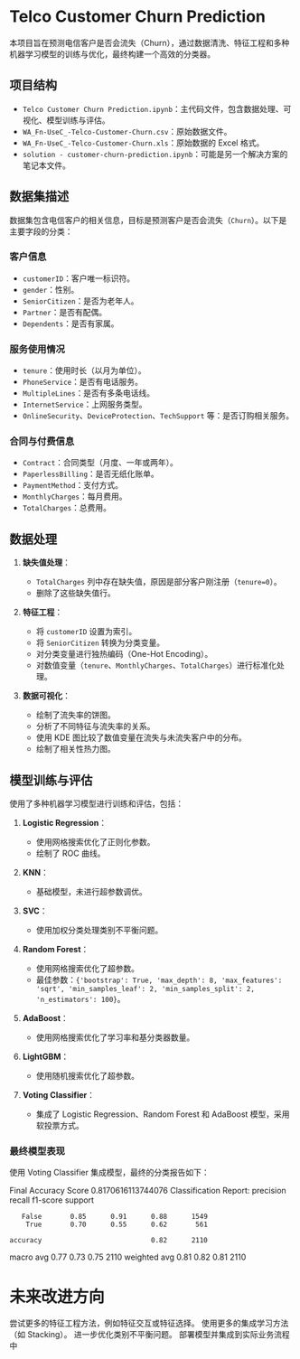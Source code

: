 # Telco Customer Churn Prediction

本项目旨在预测电信客户是否会流失（Churn），通过数据清洗、特征工程和多种机器学习模型的训练与优化，最终构建一个高效的分类器。

## 项目结构

- `Telco Customer Churn Prediction.ipynb`：主代码文件，包含数据处理、可视化、模型训练与评估。
- `WA_Fn-UseC_-Telco-Customer-Churn.csv`：原始数据文件。
- `WA_Fn-UseC_-Telco-Customer-Churn.xls`：原始数据的 Excel 格式。
- `solution - customer-churn-prediction.ipynb`：可能是另一个解决方案的笔记本文件。

## 数据集描述

数据集包含电信客户的相关信息，目标是预测客户是否会流失（`Churn`）。以下是主要字段的分类：

### 客户信息
- `customerID`：客户唯一标识符。
- `gender`：性别。
- `SeniorCitizen`：是否为老年人。
- `Partner`：是否有配偶。
- `Dependents`：是否有家属。

### 服务使用情况
- `tenure`：使用时长（以月为单位）。
- `PhoneService`：是否有电话服务。
- `MultipleLines`：是否有多条电话线。
- `InternetService`：上网服务类型。
- `OnlineSecurity`、`DeviceProtection`、`TechSupport` 等：是否订购相关服务。

### 合同与付费信息
- `Contract`：合同类型（月度、一年或两年）。
- `PaperlessBilling`：是否无纸化账单。
- `PaymentMethod`：支付方式。
- `MonthlyCharges`：每月费用。
- `TotalCharges`：总费用。

## 数据处理

1. **缺失值处理**：
   - `TotalCharges` 列中存在缺失值，原因是部分客户刚注册（`tenure=0`）。
   - 删除了这些缺失值行。

2. **特征工程**：
   - 将 `customerID` 设置为索引。
   - 将 `SeniorCitizen` 转换为分类变量。
   - 对分类变量进行独热编码（One-Hot Encoding）。
   - 对数值变量（`tenure`、`MonthlyCharges`、`TotalCharges`）进行标准化处理。

3. **数据可视化**：
   - 绘制了流失率的饼图。
   - 分析了不同特征与流失率的关系。
   - 使用 KDE 图比较了数值变量在流失与未流失客户中的分布。
   - 绘制了相关性热力图。

## 模型训练与评估

使用了多种机器学习模型进行训练和评估，包括：

1. **Logistic Regression**：
   - 使用网格搜索优化了正则化参数。
   - 绘制了 ROC 曲线。

2. **KNN**：
   - 基础模型，未进行超参数调优。

3. **SVC**：
   - 使用加权分类处理类别不平衡问题。

4. **Random Forest**：
   - 使用网格搜索优化了超参数。
   - 最佳参数：`{'bootstrap': True, 'max_depth': 8, 'max_features': 'sqrt', 'min_samples_leaf': 2, 'min_samples_split': 2, 'n_estimators': 100}`。

5. **AdaBoost**：
   - 使用网格搜索优化了学习率和基分类器数量。

6. **LightGBM**：
   - 使用随机搜索优化了超参数。

7. **Voting Classifier**：
   - 集成了 Logistic Regression、Random Forest 和 AdaBoost 模型，采用软投票方式。

### 最终模型表现

使用 Voting Classifier 集成模型，最终的分类报告如下：

Final Accuracy Score 
0.8170616113744076
Classification Report:
               precision    recall  f1-score   support

       False       0.85      0.91      0.88      1549
        True       0.70      0.55      0.62       561

    accuracy                           0.82      2110
   macro avg       0.77      0.73      0.75      2110
weighted avg       0.81      0.82      0.81      2110

# 未来改进方向
尝试更多的特征工程方法，例如特征交互或特征选择。
使用更多的集成学习方法（如 Stacking）。
进一步优化类别不平衡问题。
部署模型并集成到实际业务流程中